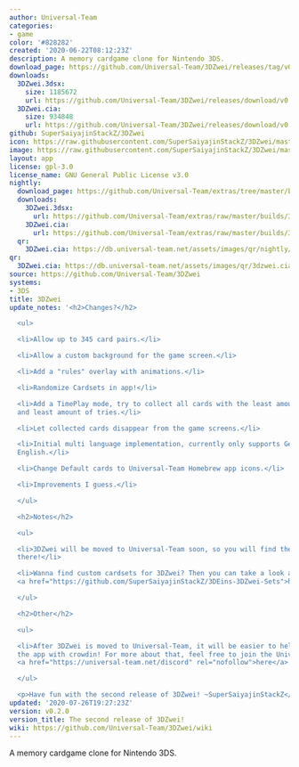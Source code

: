 ```yaml
---
author: Universal-Team
categories:
- game
color: '#828282'
created: '2020-06-22T08:12:23Z'
description: A memory cardgame clone for Nintendo 3DS.
download_page: https://github.com/Universal-Team/3DZwei/releases/tag/v0.2.0
downloads:
  3DZwei.3dsx:
    size: 1185672
    url: https://github.com/Universal-Team/3DZwei/releases/download/v0.2.0/3DZwei.3dsx
  3DZwei.cia:
    size: 934848
    url: https://github.com/Universal-Team/3DZwei/releases/download/v0.2.0/3DZwei.cia
github: SuperSaiyajinStackZ/3DZwei
icon: https://raw.githubusercontent.com/SuperSaiyajinStackZ/3DZwei/master/3ds/app/icon.png
image: https://raw.githubusercontent.com/SuperSaiyajinStackZ/3DZwei/master/3ds/app/banner.png
layout: app
license: gpl-3.0
license_name: GNU General Public License v3.0
nightly:
  download_page: https://github.com/Universal-Team/extras/tree/master/builds/3DZwei
  downloads:
    3DZwei.3dsx:
      url: https://github.com/Universal-Team/extras/raw/master/builds/3DZwei/3DZwei.3dsx
    3DZwei.cia:
      url: https://github.com/Universal-Team/extras/raw/master/builds/3DZwei/3DZwei.cia
  qr:
    3DZwei.cia: https://db.universal-team.net/assets/images/qr/nightly/3dzwei.cia.png
qr:
  3DZwei.cia: https://db.universal-team.net/assets/images/qr/3dzwei.cia.png
source: https://github.com/Universal-Team/3DZwei
systems:
- 3DS
title: 3DZwei
update_notes: '<h2>Changes?</h2>

  <ul>

  <li>Allow up to 345 card pairs.</li>

  <li>Allow a custom background for the game screen.</li>

  <li>Add a "rules" overlay with animations.</li>

  <li>Randomize Cardsets in app!</li>

  <li>Add a TimePlay mode, try to collect all cards with the least amount of time
  and least amount of tries.</li>

  <li>Let collected cards disappear from the game screens.</li>

  <li>Initial multi language implementation, currently only supports German &amp;
  English.</li>

  <li>Change Default cards to Universal-Team Homebrew app icons.</li>

  <li>Improvements I guess.</li>

  </ul>

  <h2>Notes</h2>

  <ul>

  <li>3DZwei will be moved to Universal-Team soon, so you will find the repo soon
  there!</li>

  <li>Wanna find custom cardsets for 3DZwei? Then you can take a look at this repo
  <a href="https://github.com/SuperSaiyajinStackZ/3DEins-3DZwei-Sets">here</a>!</li>

  </ul>

  <h2>Other</h2>

  <ul>

  <li>After 3DZwei is moved to Universal-Team, it will be easier to help translating
  the app with crowdin! For more about that, feel free to join the Universal-Server
  <a href="https://universal-team.net/discord" rel="nofollow">here</a>.</li>

  </ul>

  <p>Have fun with the second release of 3DZwei! ~SuperSaiyajinStackZ</p>'
updated: '2020-07-26T19:27:23Z'
version: v0.2.0
version_title: The second release of 3DZwei!
wiki: https://github.com/Universal-Team/3DZwei/wiki
---
```

A memory cardgame clone for Nintendo 3DS.